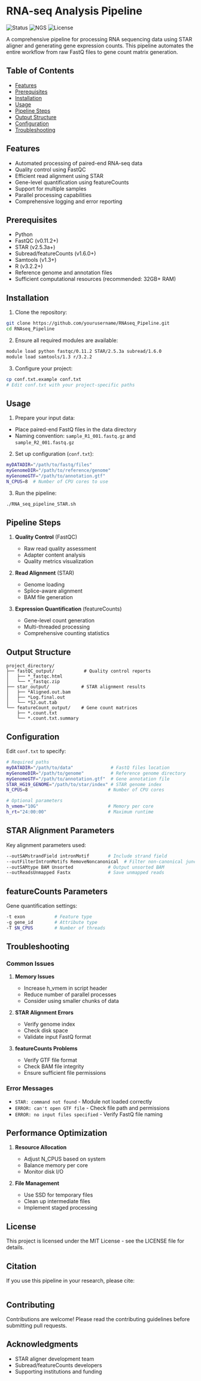 # RNA-seq Analysis Pipeline
![Status](https://img.shields.io/badge/status-stable-brightgreen.svg)
![NGS](https://img.shields.io/badge/NGS-RNA--seq-blue.svg)
![License](https://img.shields.io/badge/license-MIT-blue.svg)

A comprehensive pipeline for processing RNA sequencing data using STAR aligner and generating gene expression counts. This pipeline automates the entire workflow from raw FastQ files to gene count matrix generation.

## Table of Contents
- [Features](#features)
- [Prerequisites](#prerequisites)
- [Installation](#installation)
- [Usage](#usage)
- [Pipeline Steps](#pipeline-steps)
- [Output Structure](#output-structure)
- [Configuration](#configuration)
- [Troubleshooting](#troubleshooting)

## Features
- Automated processing of paired-end RNA-seq data
- Quality control using FastQC
- Efficient read alignment using STAR
- Gene-level quantification using featureCounts
- Support for multiple samples
- Parallel processing capabilities
- Comprehensive logging and error reporting

## Prerequisites
- Python
- FastQC (v0.11.2+)
- STAR (v2.5.3a+)
- Subread/featureCounts (v1.6.0+)
- Samtools (v1.3+)
- R (v3.2.2+)
- Reference genome and annotation files
- Sufficient computational resources (recommended: 32GB+ RAM)

## Installation

1. Clone the repository:
```bash
git clone https://github.com/yourusername/RNAseq_Pipeline.git
cd RNAseq_Pipeline
```

2. Ensure all required modules are available:
```bash
module load python fastqc/0.11.2 STAR/2.5.3a subread/1.6.0
module load samtools/1.3 r/3.2.2
```

3. Configure your project:
```bash
cp conf.txt.example conf.txt
# Edit conf.txt with your project-specific paths
```

## Usage

1. Prepare your input data:
- Place paired-end FastQ files in the data directory
- Naming convention: `sample_R1_001.fastq.gz` and `sample_R2_001.fastq.gz`

2. Set up configuration (`conf.txt`):
```bash
myDATADIR="/path/to/fastq/files"
myGenomeDIR="/path/to/reference/genome"
myGenomeGTF="/path/to/annotation.gtf"
N_CPUS=8  # Number of CPU cores to use
```

3. Run the pipeline:
```bash
./RNA_seq_pipeline_STAR.sh
```

## Pipeline Steps

1. **Quality Control** (FastQC)
   - Raw read quality assessment
   - Adapter content analysis
   - Quality metrics visualization
   
2. **Read Alignment** (STAR)
   - Genome loading
   - Splice-aware alignment
   - BAM file generation
   
3. **Expression Quantification** (featureCounts)
   - Gene-level count generation
   - Multi-threaded processing
   - Comprehensive counting statistics

## Output Structure
```
project_directory/
├── fastQC_output/           # Quality control reports
│   ├── *_fastqc.html
│   └── *_fastqc.zip
├── star_output/            # STAR alignment results
│   ├── *Aligned.out.bam
│   ├── *Log.final.out
│   └── *SJ.out.tab
└── featureCount_output/    # Gene count matrices
    ├── *.count.txt
    └── *.count.txt.summary
```

## Configuration
Edit `conf.txt` to specify:

```bash
# Required paths
myDATADIR="/path/to/data"              # FastQ files location
myGenomeDIR="/path/to/genome"          # Reference genome directory
myGenomeGTF="/path/to/annotation.gtf"  # Gene annotation file
STAR_HG19_GENOME="/path/to/star/index" # STAR genome index
N_CPUS=8                              # Number of CPU cores

# Optional parameters
h_vmem="10G"                          # Memory per core
h_rt="24:00:00"                       # Maximum runtime
```

## STAR Alignment Parameters

Key alignment parameters used:
```bash
--outSAMstrandField intronMotif       # Include strand field
--outFilterIntronMotifs RemoveNoncanonical  # Filter non-canonical junctions
--outSAMtype BAM Unsorted             # Output unsorted BAM
--outReadsUnmapped Fastx              # Save unmapped reads
```

## featureCounts Parameters

Gene quantification settings:
```bash
-t exon           # Feature type
-g gene_id        # Attribute type
-T $N_CPUS        # Number of threads
```

## Troubleshooting

### Common Issues

1. **Memory Issues**
   - Increase h_vmem in script header
   - Reduce number of parallel processes
   - Consider using smaller chunks of data

2. **STAR Alignment Errors**
   - Verify genome index
   - Check disk space
   - Validate input FastQ format

3. **featureCounts Problems**
   - Verify GTF file format
   - Check BAM file integrity
   - Ensure sufficient file permissions

### Error Messages

- `STAR: command not found` - Module not loaded correctly
- `ERROR: can't open GTF file` - Check file path and permissions
- `ERROR: no input files specified` - Verify FastQ file naming

## Performance Optimization

1. **Resource Allocation**
   - Adjust N_CPUS based on system
   - Balance memory per core
   - Monitor disk I/O

2. **File Management**
   - Use SSD for temporary files
   - Clean up intermediate files
   - Implement staged processing

## License
This project is licensed under the MIT License - see the LICENSE file for details.

## Citation
If you use this pipeline in your research, please cite:
```

```

## Contributing
Contributions are welcome! Please read the contributing guidelines before submitting pull requests.

## Acknowledgments
- STAR aligner development team
- Subread/featureCounts developers
- Supporting institutions and funding

